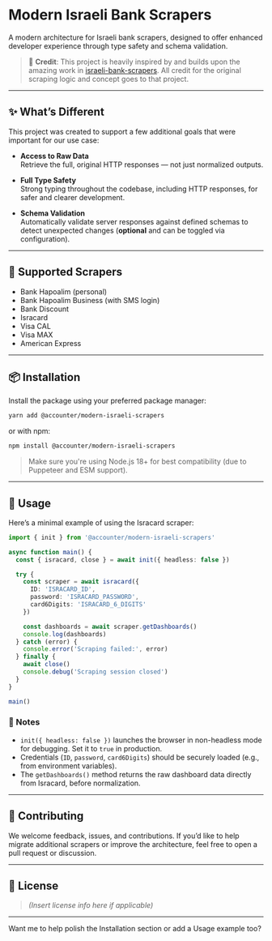 # Modern Israeli Bank Scrapers

A modern architecture for Israeli bank scrapers, designed to offer enhanced developer experience
through type safety and schema validation.

> 🙏 **Credit**: This project is heavily inspired by and builds upon the amazing work in
> [israeli-bank-scrapers](https://github.com/eshaham/israeli-bank-scrapers). All credit for the
> original scraping logic and concept goes to that project.

---

## ✨ What’s Different

This project was created to support a few additional goals that were important for our use case:

- **Access to Raw Data**  
  Retrieve the full, original HTTP responses — not just normalized outputs.

- **Full Type Safety**  
  Strong typing throughout the codebase, including HTTP responses, for safer and clearer
  development.

- **Schema Validation**  
  Automatically validate server responses against defined schemas to detect unexpected changes
  (**optional** and can be toggled via configuration).

---

## 🏦 Supported Scrapers

- Bank Hapoalim (personal)
- Bank Hapoalim Business (with SMS login)
- Bank Discount
- Isracard
- Visa CAL
- Visa MAX
- American Express

---

## 📦 Installation

Install the package using your preferred package manager:

```bash
yarn add @accounter/modern-israeli-scrapers
```

or with npm:

```bash
npm install @accounter/modern-israeli-scrapers
```

> Make sure you're using Node.js 18+ for best compatibility (due to Puppeteer and ESM support).

---

## 🚀 Usage

Here’s a minimal example of using the Isracard scraper:

```ts
import { init } from '@accounter/modern-israeli-scrapers'

async function main() {
  const { isracard, close } = await init({ headless: false })

  try {
    const scraper = await isracard({
      ID: 'ISRACARD_ID',
      password: 'ISRACARD_PASSWORD',
      card6Digits: 'ISRACARD_6_DIGITS'
    })

    const dashboards = await scraper.getDashboards()
    console.log(dashboards)
  } catch (error) {
    console.error('Scraping failed:', error)
  } finally {
    await close()
    console.debug('Scraping session closed')
  }
}

main()
```

### 📌 Notes

- `init({ headless: false })` launches the browser in non-headless mode for debugging. Set it to
  `true` in production.
- Credentials (`ID`, `password`, `card6Digits`) should be securely loaded (e.g., from environment
  variables).
- The `getDashboards()` method returns the raw dashboard data directly from Isracard, before
  normalization.

---

## 🤝 Contributing

We welcome feedback, issues, and contributions. If you’d like to help migrate additional scrapers or
improve the architecture, feel free to open a pull request or discussion.

---

## 📝 License

> _(Insert license info here if applicable)_

---

Want me to help polish the Installation section or add a Usage example too?
